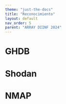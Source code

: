 ```yaml
---
theme: "just-the-docs"
title: "Reconocimiento"
layout: default
nav_order: 5
parent: "ARRAY DIINF 2024"
---
```

# GHDB
# Shodan
# NMAP

